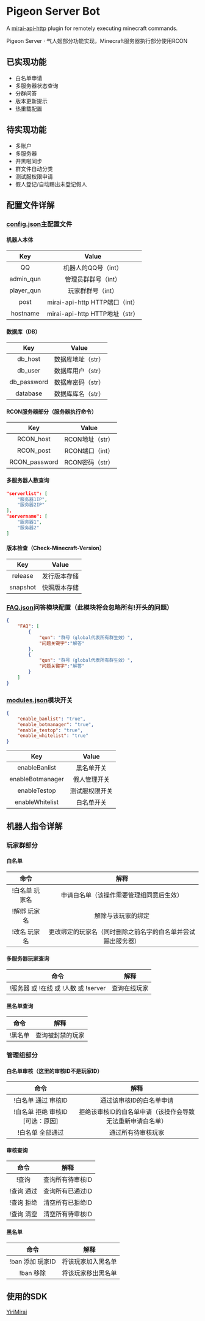 # Pigeon Server Bot
A [mirai-api-http](https://github.com/project-mirai/mirai-api-http) plugin for remotely executing minecraft commands.

Pigeon Server · 气人姬部分功能实现，Minecraft服务器执行部分使用RCON


## 已实现功能
- 白名单申请
- 多服务器状态查询
- 分群问答
- 版本更新提示
- 热重载配置
## 待实现功能
- 多账户
- 多服务器
- 开黑啦同步
- 群文件自动分类
- 测试服权限申请
- 假人登记/自动踢出未登记假人

## 配置文件详解

### [config.json](config/config.json)主配置文件

#### 机器人本体
|  Key   | Value  |
|  :----:  | :----:  |
| QQ  | 机器人的QQ号（int） |
| admin_qun  | 管理员群群号（int） |
| player_qun  | 玩家群群号（int） |
| post  | mirai-api-http HTTP端口（int） |
| hostname  | mirai-api-http HTTP地址（str） |

#### 数据库（DB）
|  Key   | Value  |
|  :----:  | :----:  |
| db_host  | 数据库地址（str） |
| db_user  | 数据库用户（str） |
| db_password  | 数据库密码（str） |
| database  | 数据库库名（str） |

#### RCON服务器部分（服务器执行命令）
|  Key   | Value  |
|  :----:  | :----:  |
| RCON_host  | RCON地址（str） |
| RCON_post  | RCON端口（int） |
| RCON_password  | RCON密码（str） |

#### 多服务器人数查询
```json
"serverlist": [
	"服务器1IP",
	"服务器2IP"
],
"servername": [
	"服务器1",
	"服务器2"
]
```

#### 版本检查（Check-Minecraft-Version）
|  Key   | Value  |
|  :----:  | :----:  |
| release  | 发行版本存储 |
| snapshot  | 快照版本存储 |

### [FAQ.json](config/FAQ.json)问答模块配置（此模块将会忽略所有!开头的问题）

```json
{
	"FAQ": [
		{
			"qun": "群号（global代表所有群生效）",
			"问题关键字":"解答"
		},
        {
			"qun": "群号（global代表所有群生效）",
			"问题关键字":"解答"
		}
    ]
}    
```

### [modules.json](config/modules.json)模块开关

```json
{
	"enable_banlist": "true",
	"enable_botmanager": "true",
	"enable_testop": "true",
	"enable_whitelist": "true"
}
```

|  Key   | Value  |
|  :----:  | :----:  |
| enableBanlist | 黑名单开关 |
| enableBotmanager | 假人管理开关 |
| enableTestop | 测试服权限开关 |
| enableWhitelist | 白名单开关 |

## 机器人指令详解

### 玩家群部分


#### 白名单

|  命令   | 解释  |
|  :----:  | :----:  |
| !白名单 玩家名 | 申请白名单（该操作需要管理组同意后生效） |
| !解绑 玩家名 | 解除与该玩家的绑定 |
| !改名 玩家名 | 更改绑定的玩家名（同时删除之前名字的白名单并尝试踢出服务器） |

#### 多服务器玩家查询

|  命令   | 解释  |
|  :----:  | :----:  |
| !服务器 或 !在线 或 !人数 或 !server | 查询在线玩家 |

#### 黑名单查询

|  命令   | 解释  |
|  :----:  | :----:  |
| !黑名单 | 查询被封禁的玩家 |

### 管理组部分


#### 白名单审核（这里的审核ID不是玩家ID）

|  命令   | 解释  |
|  :----:  | :----:  |
| !白名单 通过 审核ID | 通过该审核ID的白名单申请 |
| !白名单 拒绝 审核ID [可选：原因] | 拒绝该审核ID的白名单申请（该操作会导致无法重新申请白名单） |
| !白名单 全部通过 | 通过所有待审核玩家 |

#### 审核查询

|  命令   | 解释  |
|  :----:  | :----:  |
| !查询 | 查询所有待审核ID |
| !查询 通过 | 查询所有已通过ID |
| !查询 拒绝 | 清空所有已拒绝ID |
| !查询 清空 | 清空所有待审核ID |

#### 黑名单

|  命令   | 解释  |
|  :----:  | :----:  |
| !ban 添加 玩家ID | 将该玩家加入黑名单 |
| !ban 移除 | 将该玩家移出黑名单 |

## 使用的SDK
[YiriMirai](https://github.com/YiriMiraiProject/YiriMirai)
